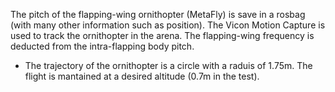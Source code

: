 The pitch of the flapping-wing ornithopter (MetaFly) is save in a rosbag (with many other information such as position). 
The Vicon Motion Capture is used to track the ornithopter in the arena.
The flapping-wing frequency is deducted from the intra-flapping body pitch.

- The trajectory of the ornithopter is a circle with a raduis of 1.75m. The flight is mantained at a desired altitude (0.7m in the test).
